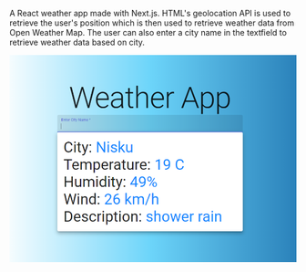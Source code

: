 A React weather app made with Next.js. HTML's geolocation API is used to retrieve the user's position which is then used to retrieve weather data from Open Weather Map. The user can also enter a city name in the textfield to retrieve weather data based on city.

<img src="appimage.PNG">
